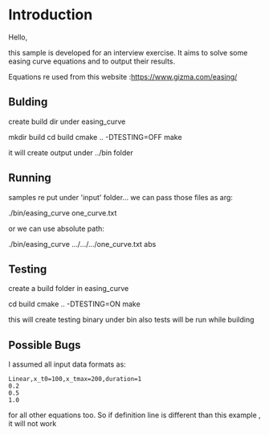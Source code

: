 # Introduction

Hello,

this sample is developed for an interview exercise. It aims to solve some easing curve equations and to output their results.

Equations re used from this website :https://www.gizma.com/easing/ 

## Bulding

create build dir under easing_curve

mkdir build
cd build
cmake .. -DTESTING=OFF
make

it will create output under ../bin folder

## Running

samples re put under 'input' folder... we can pass those files as arg:

./bin/easing_curve one_curve.txt

or we can use absolute path:

./bin/easing_curve .../.../.../one_curve.txt abs


## Testing

create a build folder in easing_curve 

cd build
cmake .. -DTESTING=ON
make

this will create testing binary under bin also tests will be run while building


## Possible Bugs

I assumed all input data formats as:

```
Linear,x_t0=100,x_tmax=200,duration=1
0.2
0.5
1.0

```

for all other equations too. So if definition line is different than this example , it will not work



